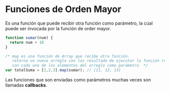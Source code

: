 # Funciones de Orden Mayor 
Es una función que puede recibir otra función como parámetro, la cúal puede ser invocada por la función de order mayor.

```javascript
function sumar(num) {
  return num + 10
}

/* map es una función de Array que recibe otra función. 
   retorna un nuevo arreglo con los resultado de ejecutar la función recibida 
   con cada uno de los elementos del arreglo como parámetro  */
var totalSuma = [1,2,3].map(sumar); // [11, 12, 13]
```

Las funciones que son enviadas como parámetros muchas veces son llamadas __callbacks__. 